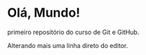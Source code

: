 # Olá, Mundo!
 primeiro repositório do curso de Git e GitHub.

Alterando mais uma linha direto do editor.
